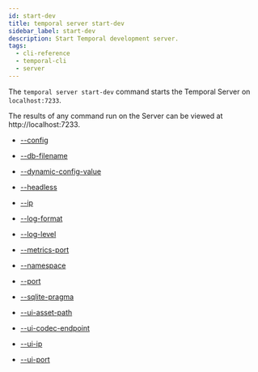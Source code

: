 ```yaml
---
id: start-dev
title: temporal server start-dev
sidebar_label: start-dev
description: Start Temporal development server.
tags:
  - cli-reference
  - temporal-cli
  - server
---
```


The `temporal server start-dev` command starts the Temporal Server on `localhost:7233`.

The results of any command run on the Server can be viewed at http://localhost:7233.

- [--config](/cli/cmd-options/config)

- [--db-filename](/cli/cmd-options/db-filename)

- [--dynamic-config-value](/cli/cmd-options/dynamic-config-value)

- [--headless](/cli/cmd-options/headless)

- [--ip](/cli/cmd-options/ip)

- [--log-format](/cli/cmd-options/log-format)

- [--log-level](/cli/cmd-options/log-level)

- [--metrics-port](/cli/cmd-options/metrics-port)

- [--namespace](/cli/cmd-options/namespace)

- [--port](/cli/cmd-options/port)

- [--sqlite-pragma](/cli/cmd-options/sqlite-pragma)

- [--ui-asset-path](/cli/cmd-options/ui-asset-path)

- [--ui-codec-endpoint](/cli/cmd-options/ui-codec-endpoint)

- [--ui-ip](/cli/cmd-options/ui-ip)

- [--ui-port](/cli/cmd-options/ui-port)
